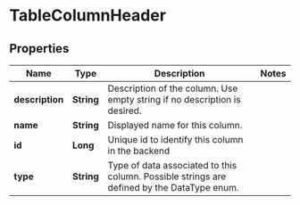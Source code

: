 

# TableColumnHeader


## Properties

| Name | Type | Description | Notes |
|------------ | ------------- | ------------- | -------------|
|**description** | **String** | Description of the column. Use empty string if no description is desired. |  |
|**name** | **String** | Displayed name for this column. |  |
|**id** | **Long** | Unique id to identify this column in the backend |  |
|**type** | **String** | Type of data associated to this column. Possible strings are defined by the DataType enum. |  |



